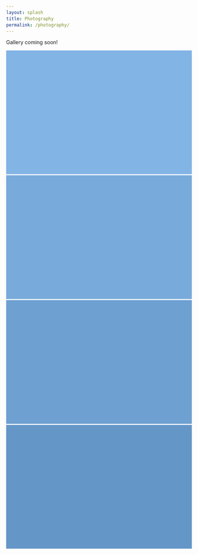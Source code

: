 ```yaml
---
layout: splash
title: Photography
permalink: /photography/
---
```


Gallery coming soon!

![Photo 1](/assets/images/gallery/photo1.jpg)
![Photo 2](/assets/images/gallery/photo2.jpg)
![Photo 3](/assets/images/gallery/photo3.jpg)
![Photo 4](/assets/images/gallery/photo4.jpg)
